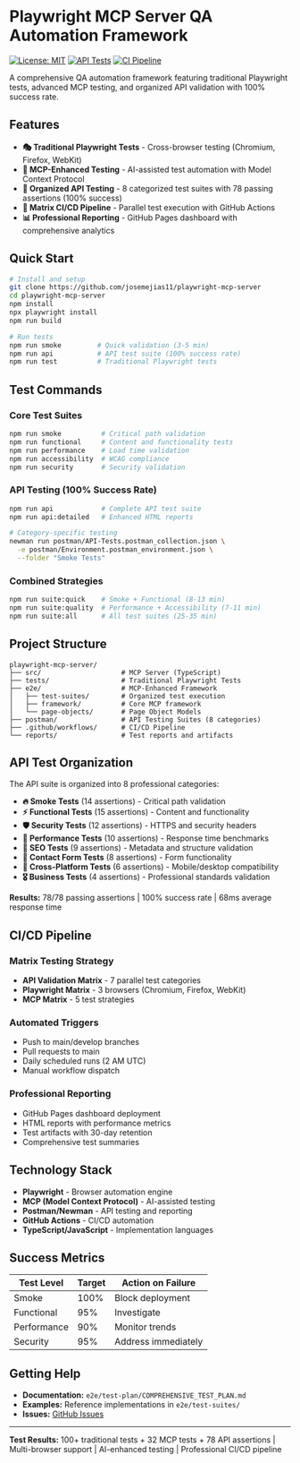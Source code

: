# Playwright MCP Server QA Automation Framework

[![License: MIT](https://img.shields.io/badge/License-MIT-yellow.svg)](https://opensource.org/licenses/MIT)
[![API Tests](https://img.shields.io/badge/API%20Tests-100%25%20Success-brightgreen.svg)](https://github.com/josemejias11/playwright-mcp-server)
[![CI Pipeline](https://img.shields.io/badge/CI%2FCD-GitHub%20Actions-blue.svg)](https://github.com/josemejias11/playwright-mcp-server/actions)

A comprehensive QA automation framework featuring traditional Playwright tests, advanced MCP testing, and organized API validation with 100% success rate.

## Features

- **🎭 Traditional Playwright Tests** - Cross-browser testing (Chromium, Firefox, WebKit)
- **🤖 MCP-Enhanced Testing** - AI-assisted test automation with Model Context Protocol
- **🔗 Organized API Testing** - 8 categorized test suites with 78 passing assertions (100% success)
- **🔄 Matrix CI/CD Pipeline** - Parallel test execution with GitHub Actions
- **📊 Professional Reporting** - GitHub Pages dashboard with comprehensive analytics

## Quick Start

```bash
# Install and setup
git clone https://github.com/josemejias11/playwright-mcp-server
cd playwright-mcp-server
npm install
npx playwright install
npm run build

# Run tests
npm run smoke         # Quick validation (3-5 min)
npm run api           # API test suite (100% success rate)
npm run test          # Traditional Playwright tests
```

## Test Commands

### Core Test Suites
```bash
npm run smoke          # Critical path validation
npm run functional     # Content and functionality tests  
npm run performance    # Load time validation
npm run accessibility  # WCAG compliance
npm run security       # Security validation
```

### API Testing (100% Success Rate)
```bash
npm run api            # Complete API test suite
npm run api:detailed   # Enhanced HTML reports

# Category-specific testing
newman run postman/API-Tests.postman_collection.json \
  -e postman/Environment.postman_environment.json \
  --folder "Smoke Tests"
```

### Combined Strategies
```bash
npm run suite:quick    # Smoke + Functional (8-13 min)
npm run suite:quality  # Performance + Accessibility (7-11 min)
npm run suite:all      # All test suites (25-35 min)
```

## Project Structure

```
playwright-mcp-server/
├── src/                    # MCP Server (TypeScript)
├── tests/                  # Traditional Playwright Tests
├── e2e/                    # MCP-Enhanced Framework
│   ├── test-suites/        # Organized test execution
│   ├── framework/          # Core MCP framework
│   └── page-objects/       # Page Object Models
├── postman/                # API Testing Suites (8 categories)
├── .github/workflows/      # CI/CD Pipeline
└── reports/                # Test reports and artifacts
```

## API Test Organization

The API suite is organized into 8 professional categories:

- **🔥 Smoke Tests** (14 assertions) - Critical path validation
- **⚡ Functional Tests** (15 assertions) - Content and functionality
- **🛡️ Security Tests** (12 assertions) - HTTPS and security headers  
- **🏃 Performance Tests** (10 assertions) - Response time benchmarks
- **🎯 SEO Tests** (9 assertions) - Metadata and structure validation
- **📝 Contact Form Tests** (8 assertions) - Form functionality
- **📱 Cross-Platform Tests** (6 assertions) - Mobile/desktop compatibility
- **🎖️ Business Tests** (4 assertions) - Professional standards validation

**Results:** 78/78 passing assertions | 100% success rate | 68ms average response time

## CI/CD Pipeline

### Matrix Testing Strategy
- **API Validation Matrix** - 7 parallel test categories
- **Playwright Matrix** - 3 browsers (Chromium, Firefox, WebKit)  
- **MCP Matrix** - 5 test strategies

### Automated Triggers
- Push to main/develop branches
- Pull requests to main
- Daily scheduled runs (2 AM UTC)
- Manual workflow dispatch

### Professional Reporting
- GitHub Pages dashboard deployment
- HTML reports with performance metrics
- Test artifacts with 30-day retention
- Comprehensive test summaries

## Technology Stack

- **Playwright** - Browser automation engine
- **MCP (Model Context Protocol)** - AI-assisted testing
- **Postman/Newman** - API testing and reporting
- **GitHub Actions** - CI/CD automation
- **TypeScript/JavaScript** - Implementation languages

## Success Metrics

| Test Level | Target | Action on Failure |
|------------|--------|------------------|
| Smoke | 100% | Block deployment |
| Functional | 95% | Investigate |
| Performance | 90% | Monitor trends |
| Security | 95% | Address immediately |

## Getting Help

- **Documentation:** `e2e/test-plan/COMPREHENSIVE_TEST_PLAN.md`
- **Examples:** Reference implementations in `e2e/test-suites/`
- **Issues:** [GitHub Issues](https://github.com/josemejias11/playwright-mcp-server/issues)

---

**Test Results:** 100+ traditional tests + 32 MCP tests + 78 API assertions | Multi-browser support | AI-enhanced testing | Professional CI/CD pipeline

